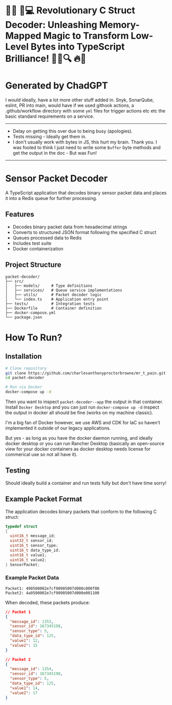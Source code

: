# 🚀✨ 🚀💻 Revolutionary C Struct Decoder: Unleashing Memory-Mapped Magic to Transform Low-Level Bytes into TypeScript Brilliance! 🧙‍♂️🔍 🔥🌟
# Generated by ChadGPT

I would ideally, have a lot more other stuff added in. Snyk, SonarQube, eslint, PR into main, would have if we used githook actions, a .github/workflow directory with some `yml` files for trigger actions etc etc the basic standard requirements on a service.

---

* Delay on getting this over due to being busy (apologies).
* Tests missing - Ideally get them in.
* I don't usually work with bytes in JS, this hurt my brain. Thank you. I was fooled to think I just need to write some `Buffer` byte methods and get the output in the doc - But was Fun!

---

# Sensor Packet Decoder

A TypeScript application that decodes binary sensor packet data and places it into a Redis queue for further processing.

## Features

- Decodes binary packet data from hexadecimal strings
- Converts to structured JSON format following the specified C struct
- Queues processed data to Redis
- Includes test suite
- Docker containerization

## Project Structure

```
packet-decoder/
├── src/
│   ├── models/     # Type definitions
│   ├── services/   # Queue service implementations
│   ├── utils/      # Packet decoder logic
│   └── index.ts    # Application entry point
├── tests/          # Integration tests
├── Dockerfile      # Container definition
├── docker-compose.yml
└── package.json
```

# How To Run?
## Installation

```bash
# Clone repository
git clone https://github.com/charlesanthonyproctorbrowne/mr_t_pain.git
cd packet-decoder

# Run via Docker
docker-compose up -d
```
Then you want to inspect `packet-decoder--app` the output in that container. Install `Docker Desktop` and you can just run `docker-compose up -d` inspect the output in docker all should be fine (works on my machine classic).

I'm a big fan of Docker however, we use AWS and CDK for IaC so haven't implemented it outside of our legacy applications.

But yes - as long as you have the docker daemon running, and ideally docker desktop or you can run Rancher Desktop (basically an open-source view for your docker containers as docker desktop needs license for commerical use so not all have it).

## Testing

Should ideally build a container and run tests fully but don't have time sorry!

## Example Packet Format

The application decodes binary packets that conform to the following C struct:

```c
typedef struct
{
  uint16_t message_id;
  uint32_t sensor_id;
  uint16_t sensor_type;
  uint16_t data_type_id;
  uint16_t value1;
  uint16_t value2;
} SensorPacket;
```

### Example Packet Data

```
Packet1: 490500002e7cf90905007d000c000f00
Packet2: 4a0500002e7cf90905007d000e001100
```

When decoded, these packets produce:

```json
// Packet 1
{
  "message_id": 1353,
  "sensor_id": 167345198,
  "sensor_type": 5,
  "data_type_id": 125,
  "value1": 12,
  "value2": 15
}

// Packet 2
{
  "message_id": 1354,
  "sensor_id": 167345198,
  "sensor_type": 5,
  "data_type_id": 125,
  "value1": 14,
  "value2": 17
}
```
